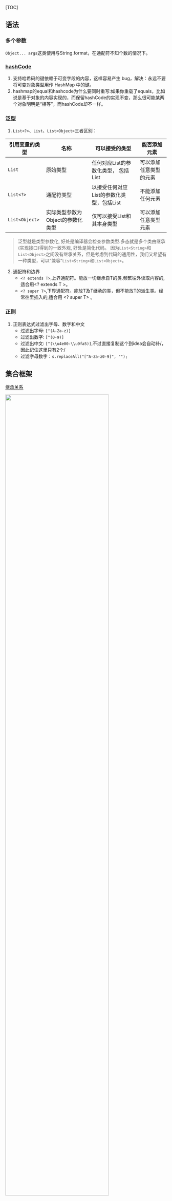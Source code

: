  [TOC] 

## 语法
### 多个参数
`Object... args`这类使用与String.format，在通配符不知个数的情况下。

### [hashCode](https://www.ibm.com/developerworks/cn/java/j-5things3/index.html?ca=drs-)

1. 支持哈希码的键依赖于可变字段的内容，这样容易产生 bug，解决：永远不要将可变对象类型用作 HashMap 中的键。
2. hashmap的equal和hashcode为什么要同时重写:如果你重载了equals，比如说是基于对象的内容实现的，而保留hashCode的实现不变，那么很可能某两个对象明明是“相等”，而hashCode却不一样。

### 泛型

1. `List<?>`、`List`、`List<Object>`三者区别：

| 引用变量的类型 | 名称                             | 可以接受的类型                           | 能否添加元素           |
| -------------- | -------------------------------- | ---------------------------------------- | ---------------------- |
| `List`         | 原始类型                         | 任何对应List的参数化类型， 包括List      | 可以添加任意类型的元素 |
| `List<?>`      | 通配符类型                       | 以接受任何对应List的参数化类型，包括List | 不能添加任何元素       |
| `List<Object>` | 实际类型参数为Object的参数化类型 | 仅可以接受List和其本身类型               | 可以添加任意类型元素   |

> 泛型就是类型参数化, 好处是编译器会检查参数类型.多态就是多个类由继承(实现接口)得到的一致外观, 好处是简化代码。
> 因为`List<String>`和`List<Object>`之间没有继承关系，但是考虑到代码的通用性，我们又希望有一种类型，可以“兼容”`List<String>`和`List<Object>`。

2. 通配符和边界
   - `<? extends T>`,上界通配符。能放一切继承自T的类.频繁往外读取内容的,适合用<? extends T >。
   - `<? super T>`,下界通配符。能放T及T继承的类，但不能放T的派生类。经常往里插入的,适合用 <? super T> 。

### 正则

1. 正则表达式过滤出字母、数字和中文
   - 过滤出字母: `[^(A-Za-z)]`
   - 过滤出数字: `[^(0-9)]`
   - 过滤出中文: `[^(\\u4e00-\\u9fa5)]`,不过直接复制这个到idea会自动补/，因此记住这里只有2个/
   - 过滤字母数字：`s.replaceAll("[^A-Za-z0-9]", ""); `

## 集合框架

[继承关系](https://segmentfault.com/a/1190000014240704)

   <img src="https://github.com/xuzhuang1996/MyJava/blob/master/img/面试/collect.jpeg" width=80% height=80% />

### List

1. 特点：有序，存储顺序与取出顺序一致。

#### ArrayList

1. 结构图7：

   <img src="https://github.com/xuzhuang1996/MyJava/blob/master/img/面试/7ArrayList.png" width=80% height=80% />

2. 实现了List接口，可以List基本操作；实现了RandomAccess接口，作为一个标识，表示可以快速随机访问元素。

3. 底层数组，线程不安全。将数据存在Object[] elementData中。

4. `add(E e)`方法：

   - 检查一下数组的容量是否足够：size+1即当前增加元素所需要的容量minCapacity，如果是增加的第一个元素，设置minCapacity为默认10。
   - 所需容量minCapacity与当前容量elementData.length比较，如果数组长度不够，扩容1.5倍。如果还小，扩充为minCapacity。返回`Arrays.copyOf(elementData, newCapacity);`而Arrays.copyOf底层是System.arraycopy。

5. `remove(int index)`方法，跟`add(int index,E element)`一样，底层元素移动都是System.arraycopy实现。删除元素时不会减少容量，若减少容量则调用trimToSize()

#### 线程安全的ArrayList

1. Collections.synchronizedList(list)

   1. 在所有方法都加关键字，另外官方文档是建议我们在遍历的时候加锁处理的。

      List list = Collections.synchronizedList(new ArrayList());
         synchronized (list) {
            Iterator i = list.iterator(); // Must be in synchronized block
            while (i.hasNext())
      	  foo(i.next());
         }
         //因为该方法没加锁
         @Override
         public Iterator<T> iterator() {
             return backingList.iterator();
         }

2. CopyOnWriteArrayList

   1. add(E)时直接用ReentrantLock锁住代码块。拷贝一份新的，指向原数组，并且使用volatile修饰数组来保证修改后的可见性。

      private transient volatile Object[] array;

   2. add(int,E)同样用该锁，然后按index分2部分进行copy出一份新的数组进行相关的操作，在执行完修改操作后将原来集合指向新的集合来完成修改操作；

3. 特性：

   1. synchronizedList适合对数据要求较高的情况，但是因为读写全都加锁，所有效率较低。
   2. CopyOnWriteArrayList效率较高，适合读多写少的场景，因为在读的时候读的是旧集合，所以它的实时性不高。

#### LinkedList

1. 结构图8：

   <img src="https://github.com/xuzhuang1996/MyJava/blob/master/img/面试/8LinkedList.png" width=80% height=80% />

2. 实现了List接口，可以List基本操作；实现了Deque接口，可以操作队列。没有实现RandomAccess接口，不可快速随机访问元素。

3. 底层双向链表，线程不安全。注意：双向链表不是循环链表，只能说节点有前指针与后指针。

4. `add(E e)`方法，往链表最后添加元素。

5. `get(int index)`方法：如果下标小于长度的一半就从头遍历，否则从尾遍历。set方法类似。

### Vector

1. 底层数组，线程安全。扩容是直接扩一倍。

### 总结

1. 查询多用ArrayList，增删多用LinkedList
2. 实现了RandomAccess接口的list，优先选择普通for循环
3. 未实现RandomAccess接口的ist， 优先选择iterator遍历
4. [ArrayList与LinkedList的对比](https://github.com/Snailclimb/JavaGuide/blob/master/%E9%9D%A2%E8%AF%95%E5%BF%85%E5%A4%87/%E7%BE%8E%E5%9B%A2-%E8%BF%9B%E9%98%B6%E7%AF%87.md#%E4%B8%89-%E8%81%8A%E8%81%8A-java-%E4%B8%AD%E7%9A%84%E9%9B%86%E5%90%88%E5%90%A7%EF%BC%81)

### Set

1. 特点：元素不可重复。

#### HashSet

1. 底层哈希表，即一个数组，其中元素为链表。

#### TreeSet

1. 底层红黑树。

#### LinkedHashSet

1. 底层哈希表与链表组成。

### Map

1. Collections.unmodifiableMap(cache);返回一个不可修改的视图
1. [红黑树](http://www.sohu.com/a/201923614_466939)特性：
   - 根节点总是黑色的；
   - 每个叶子节点都是红色
   - 如果节点是红色的，则它的父子节点必须是黑色；
   - [从根节点到叶节点或空子节点的每条路径，必须包含相同数目的黑色节点](https://www.cnblogs.com/CarpenterLee/p/5503882.html)

#### HashMap

1. 结构图

   <img src="https://github.com/xuzhuang1996/MyJava/blob/master/img/面试/9Hashmap.png" width=80% height=80% />

2. 为何红黑树？我的理解：

   1. 不光是为了存储，更多的是为了建立索引树，便于搜索。
   2. 常见的二叉搜索树，一般容易极端情况退化成链表；而平衡树好，但是每次插入容易旋转啥的，很费时；现在红黑树调整可以分为两类：一类是颜色调整，即改变某个节点的颜色；另一类是结构调整，集改变检索树的结构关系,不完全L树的平衡条件的，即每个节点的左子树和右子树的高度最多差1的二叉查找树。红黑是用非严格的平衡来换取增删节点时候旋转次数的降低。O(㏒(n))

3. 底层数组+链表(拉链法)，即散列表

4. Hashmap的扩容需要满足两个条件：当前数据存储的数量（即size()）大小必须大于等于阈值；当前加入的数据是否发生了hash冲突

5. `put(K key,V value)`方法。

   - 以key计算哈希值,这里面的key.hashCode()是Object方法，就是任何对象都有一个哈希码hashCode。接着计算`hashCode^hashCode>>>16`，才是最终的哈希值。下面解释这样计算的原因。

         static final int hash(Object key) {
             int h;
             return (key == null) ? 0 : (h = key.hashCode()) ^ (h >>> 16);
         }

    - 接着，执行put操作。散列表容量n,而哈希值范围很广，为了将哈希值缩小范围正好对应在[0,n-1]上做数组下标，采用&运算，这样不管哈希值多大，高于n的二进制位全部为0，计算的结果就在[0,n-1]。现在解释`hashCode^hashCode>>>16`，如果很多哈希码高位差异大而低位相同，直接计算`(n - 1) & hash`的值相同的情况会增加，导致碰撞概率增大。而这样计算后，此时的低位实际上是高位与低位的结合，增加了随机性。

#### ConCurrentHashMap

1. 特性：

   - JDK1.8底层是链表+数组+红黑树
   - 支持高并发的访问和更新，线程安全
   - 检索操作不用加锁，get方法非阻塞
   - key和value都不允许为null

    >Hashtable是在每个方法上都加上了Synchronized完成同步，效率低下。1.8的ConcurrentHashMap通过在部分加锁和利用CAS算法来实现同步。1.7是采用分段锁。

2. [在原先HashMap的基础上采取的方案](https://www.jianshu.com/p/c0642afe03e0)。

## NIO流

1. Non-blocking，与IO的区别：
   - IO是面向流的，NIO是面向缓冲区的。
   - IO流是阻塞的，NIO流是不阻塞的。NIO中，一个线程请求写入一些数据到某通道，但不需要等待它完全写入，这个线程同时可以去做别的事情,真正的IO操作是内核线程。而IO则是：当一个线程调用read() 或 write()时，该线程被阻塞，直到有一些数据被读取，或数据完全写入。该线程在此期间不能再干任何事情了
   - [NIO的核心是selector中的事件通知](http://www.fanyeong.com/2016/09/19/%E5%AF%B9nio%E7%9A%84%E4%B8%80%E7%82%B9%E7%90%86%E8%A7%A3/).
     - 在BIO中,每来一个连接请求，服务器都将分配一个线程来处理这个连接，这个线程专门用来处理读写等事件，直到连接关闭。阻塞并不是IO读写，而是在IO等待。
     - 而NIO中每次来连接都丢给专门处理连接的线程来将请求注册到Selectors，即一个线程用于接受请求；一个线程池用于（或者自己新建一个线程）处理请求——完成读写数据的操作
   - Selectors（选择器）。选择器用于使用单个线程处理多个通道。线程之间的切换对于操作系统来说是昂贵的。 选择器是一个可以监视多个通道的对象，使用Selector的话，我们必须把Channel注册到Selector上，然后就可以调用Selector的select()方法。这个方法会进入阻塞，直到有一个channel的状态符合条件。当方法返回后，线程可以处理这些事件

### 原理

1. [来源1](https://tech.meituan.com/2016/11/04/nio.html)

2. [来源2](https://segmentfault.com/a/1190000003063859) 

3. 文件描述符fd

   1. 文件描述符在形式上是一个非负整数,它是一个索引值，指向内核为每一个进程所维护的**该进程打开文件的记录表**。
   2. 当程序打开一个现有文件或者创建一个新文件时，内核向进程返回一个文件描述符。

4. 首先缓存IO的过程：

   1. 等待数据准备。数据会先被拷贝到操作系统内核的缓冲区中
   2. 将数据从内核拷贝到进程中 ，即从操作系统内核的缓冲区拷贝到应用程序的地址空间。

5. 而NIO的工作原理是：当用户进程发出read操作时，如果kernel中的数据还没有准备好，那么它并不会block用户进程，而是立刻返回一个error。从用户进程角度讲 ，它发起一个read操作后，并不需要等待，而是马上就得到了一个结果。因此，用户进程需要不断的主动询问kernel数据好了没有。

6. 而在kernel内核内部，用单个process处理所有IO请求，即不断的轮询所负责的所有socket，当某个socket有数据准备好了，就通知用户进程：

   2. 当用户进程调用了selector.select，没有事件到来，那么整个进程会被block。而同时，kernel会“监视”所有selector负责的socket。
   3. 如果有事件到来，即任何一个socket中的数据准备好了，将执行系统调用（Linux 2.6之前是select、poll，2.6之后是epoll）。新事件到来的时候，会在selector上注册标记位，标示可读、可写或者有连接到来。这个时候用户进程再调用read操作，将数据从kernel拷贝到用户进程

    >select是阻塞的，无论是通过操作系统的通知（epoll）还是不停的轮询(select，poll)，这个函数是阻塞的。所以你可以放心大胆地在一个while(true)里面调用这个函数而不用担心CPU空转。

7. select，poll，epoll都是**IO多路复用**的机制，但本质上都是同步I/O，而异步I/O则无需自己负责进行读写.

   1. `int select (int n, fd_set *readfds, fd_set *writefds, fd_set *exceptfds, struct timeval *timeout);`底层数组
      1. select监视writefds、readfds、和exceptfds。
      2. 调用后select函数会阻塞，直到有描述符就绪（有数据 可读、可写、或者有except），或者超时（timeout指定等待时间，如果立即返回设为null即可），函数返回。当select函数返回后，可以通过遍历fdset，来找到就绪的描述符。
      3. 缺点在于单个进程能够监视的文件描述符的数量存在最大限制,Linux上一般为1024
   2. poll,和select函数一样，poll返回后，需要轮询pollfd来获取就绪的描述符。select和poll都需要在返回后，通过遍历文件描述符来获取已经就绪的socket。事实上，同时连接的大量客户端在一时刻可能只有很少的处于就绪状态，因此随着监视的描述符数量的增长，其效率也会线性下降。底层链表。
   3. epoll。底层红黑树
      1. `int epoll_create(int size);`,创建一个epoll的句柄，参数size并不是限制了epoll所能监听的描述符最大个数，只是对内核初始分配内部数据结构的一个建议
      2. `int epoll_ctl(int epfd, int op, int fd, struct epoll_event *event)；`对指定描述符fd执行op操作，将描述符和感兴趣的事件注册到epoll实例，即红黑树进行增删改
      3. `int epoll_wait(int epfd, struct epoll_event * events, int maxevents, int timeout);`阻塞等待IO事件,返回需要处理的事件数目，并会将就绪的描述符存储到events参数中。如返回0表示已超时。
   4. epoll对上面2个的缺点处理：
      1. 监视的描述符数量不受限制，就是树的大小。
      1. 遍历：epoll事先通过epoll_ctl()来注册一个文件描述符，一旦基于某个文件描述符就绪时，内核会采用类似callback的回调机制，迅速激活这个文件描述符，当进程调用epoll_wait() 时便得到通知。此处去掉了遍历文件描述符，而是通过监听回调的的机制。

### Channel

[来源](https://mp.weixin.qq.com/s?__biz=MzU4NDQ4MzU5OA==&mid=2247483966&idx=1&sn=d5cf18c69f5f9ec2aff149270422731f&chksm=fd98545fcaefdd49296e2c78000ce5da277435b90ba3c03b92b7cf54c6ccc71d61d13efbce63#rd)

1. FileChannel： 用于文件的数据读写。使用：
   - 开启FileChannel。无法直接打开抽象类FileChannel，需要通过 InputStream，OutputStream或RandomAccessFile获取FileChannel。
   - 从FileChannel读取数据read()/写入数据write()
   - 关闭FileChannel
2. DatagramChannel： 用于UDP的数据读写
   - 获取DataGramChannel
   - 接收/发送消息
3. SocketChannel： 用于TCP的数据读写，一般是客户端实现

  - 通过SocketChannel连接到远程服务器
  - 创建读数据/写数据缓冲区对象来读取服务端数据或向服务端发送数据
  - 关闭SocketChannel

4. ServerSocketChannel: 允许我们监听TCP链接请求，每个请求会创建会一个SocketChannel，一般是服务器实现

   - 通过ServerSocketChannel 绑定ip地址和端口号

   - 通过ServerSocketChannelImpl的accept()方法创建一个SocketChannel对象用户从客户端读/写数据

   - 创建读数据/写数据缓冲区对象来读取客户端数据或向客户端发送数据

   - 关闭SocketChannel和ServerSocketChannel

     >非阻塞模式.在使用传统的ServerSocket和Socket的时候,很多时候程序是会阻塞的,比如 serversocket.accept()的时候都会阻塞 accept()方法除非等到客户端socket的连接或者被异常中断,否则会一直等待下去;在ServerSocket与Socket的方式中 服务器端往往要为每一个客户端(socket)分配一个线程,而每一个线程都有可能处于长时间的阻塞状态中.而过多的线程也会影响服务器的性能;在JDK1.4引入了非阻塞的通信方式,这样使得服务器端只需要一个线程就能处理所有客户端socket的请求

5. Scatter / Gather

   - Scatter: 从一个Channel读取的信息分散到N个缓冲区中(Buufer)

         ByteBuffer header = ByteBuffer.allocate(128);
          ByteBuffer body = ByteBuffer.allocate(128);
          ByteBuffer [] array = {header,body}
          channel.read(array);
          //read()方法内部会负责把数据按顺序写进传入的buffer数组内。一个buffer写满后，接着写到下一个buffer中。
          //举个例子，假如通道中有200个字节数据，那么header会被写入128个字节数据，body会被写入72个字节数据；

   - Gather: 将N个Buffer里面内容按照顺序发送到一个Channel.

     >无论是scatter还是gather操作，都是按照buffer在数组中的顺序来依次读取或写入的

6. 通道之间的数据传输。以上都是通道与缓冲的传输，通道之间可以传输。在Java NIO中如果一个channel是FileChannel类型的，那么他可以直接把数据传输到另一个channel。

### Selector（选择器）

[来源](https://mp.weixin.qq.com/s?__biz=MzU4NDQ4MzU5OA==&mid=2247483970&idx=1&sn=d5e2b133313b1d0f32872d54fbdf0aa7&chksm=fd985423caefdd354b587e57ce6cf5f5a7bec48b9ab7554f39a8d13af47660cae793956e0f46#rd)

1. 用于检查一个或多个NIO Channel（通道）的状态是否处于可读、可写。使用Selector的好处在于： 使用更少的线程来就可以来处理通道了， 相比使用多个线程，避免了线程上下文切换带来的开销。

2. SelectionKey表示了一个特定的通道对象和一个特定的选择器对象之间的注册关系.
   - `OP_CONNECT`,连接就绪
   - `OP_ACCEPT`,接收就绪
   - `OP_READ`,读就绪
   - `OP_WRITE`, 写就绪
3. select(),返回的int值表示有多少通道已经就绪
   - int select()：阻塞到至少有一个通道在你注册的事件上就绪了。
   - int select(long timeout)：和select()一样，但最长阻塞时间为timeout毫秒。
   - int selectNow()：非阻塞，只要有通道就绪就立刻返回。
4. 一旦调用select()方法，并且返回值不为0时，则 可以通过调用Selector的selectedKeys()方法来访问已选择键集合 。`Set selectedKeys=selector.selectedKeys(); `,进而可以放到和某SelectionKey关联的Selector和Channel

### 问题：

- System.out.println()是什么？println是PrintStream的一个方法。out是一个静态PrintStream类型的成员变量，System是一个java.lang包中的类，用于和底层的操作系统进行交互。
- File类，它主要用于知道一个文件的属性，读写权限，大小等信息
- RandomAccessFile，它在java.io包中是一个特殊的类，既不是输入流也不是输出流，它两者都可以做到。


### AIO

1. 特点：
   - 读完后通知
   - 不会加快IO，只是读完后进行通知
   - 使用回调函数，进行业务处理。能够胜任那些重量级，读写过程长的任务

## Java8

### Lambda

#### 应用

1. 前提：

   1. 方法的参数或者局部变量类型必须为接口。抽象类都不行
   2. 接口中有且仅有一个抽象方法。（equal方法因为object已实现不算，default修饰的方法也不算）

2. lambda例子

       //最初。匿名的内部类不能访问外部的索引值。如果只是一个值，没有修改过，那是可以访问的，但是如果修改过就不能使用，即需要final，即使不声明，也不能修改。
       ExecutorService executorService = Executors.newFixedThreadPool(10);
       for(int i = 0; i < 5; i++) {
         int temp = i;
         executorService.submit(new Runnable() {
           public void run() {
             //If uncommented the next line will result in an error
             //System.out.println("Running task " + i); 
             //local variables referenced from an inner class must be final or effectively final
       
             System.out.println("Running task " + temp); 
           }
         });
       }
       executorService.shutdown();
       
       //一次演变
       ExecutorService executorService = Executors.newFixedThreadPool(10)；            
       IntStream.range(0, 5)
        .forEach(i -> 
          executorService.submit(new Runnable() {
            public void run() {
              System.out.println("Running task " + i); 
            }
          }));
       executorService.shutdown();
       
       //二次演变
       IntStream.range(0, 5)
                .forEach(i -> executorService.submit(() -> System.out.println("Running task " + i)));

3. 将一个list中所有元素合在一起：不用reduce

       names.stream()
            .collect(Collectors.joining(", "))

4. 尽管lambda 表达式没有任何错误，但它的语法对于当前这个任务而言过于复杂。为了理解 (parameters) -> body 的用途，我们需要进入 body（在 -> 的右侧）来查看该形参发生了什么。如果该lambda表达式没有对该形参执行任何实际操作，则付出的努力就白费了。在此情况下，将传递 lambda 表达式替换为方法引用会比较有益。

       numbers.stream()
              .forEach(e -> System.out.println(e));
       //方法引用  
       numbers.stream()
              .forEach(System.out::println);

   如果 lambda 表达式的目的仅是将一个形参传递给实例方法，那么可以将它替换为实例上的方法引用

         e -> this.increment(e)
         this::increment

   如果传递表达式要传递给静态方法，可以将它替换为类上的方法引用

         e -> Integer.valueOf(e)
         Integer::valueOf

   如果形参是方法调用的目标,跟静态类似

         .map(e -> e.doubleValue())
         className::doubleValue

    一个构造函数调用

         .collect(toCollection(() -> new LinkedList<Double>()));
         .collect(toCollection(LinkedList::new));

    reduce传递2个参数的调用

         .reduce(0, (total, e) -> Integer.sum(total, e)));
         .reduce(0, Integer::sum));

5. lambda中闭包携带状态的方式是：闭包保留着 状态value 的一个副本

#### 原理

1. 实例：

       //目的接口，
       interface Swim{
           void fun();
       }
       public class Lambda {
           public static void main(String[] args) {
               fun(() -> System.out.println("6"));
           }
           /**匿名内部类方式，
           fun(new Swim() {
             @Override
             public void fun() {
                 System.out.println("6");
             }
           });**/
           
           public static void fun(Swim swim){
               swim.fun();
           }
       }

2. lambda会在该类Lambda中生成一个私有静态方法，比如mian方法中第一次使用lambda：`lambda$main$0`，方法中的内容为lambda的表达式内容

       //javap -c -p C:\Users\wd\IdeaProjects\untitled\out\production\untitled\Lambda.class获取如下信息
       public class Lambda {
          public Lambda();
            Code:
               0: aload_0
               1: invokespecial #1                  // Method java/lang/Object."<init>":()V
               4: return
       
          public static void main(java.lang.String[]);
            Code:
               0: invokedynamic #2,  0              // InvokeDynamic #0:fun:()LSwim;
               5: invokestatic  #3                  // Method fun:(LSwim;)V
               8: return
       
          public static void fun(Swim);
            Code:
               0: aload_0
               1: invokeinterface #4,  1            // InterfaceMethod Swim.fun:()V
               6: return
       
          private static void lambda$main$0();
            Code:
               0: getstatic     #5                  // Field java/lang/System.out:Ljava/io/PrintStream;
               3: ldc           #6                  // String 6
               5: invokevirtual #7                  // Method java/io/PrintStream.println:(Ljava/lang/String;)V
               8: return
        }

3. 然后在运行中动态生成一个内部类，实现目的接口Swim，并重写抽象方法，重写内容就是调用原先类新增的静态私有方法`Lambda.lambda$main$0();`。具体类生成方式：在`C:\Users\wd\IdeaProjects\untitled\out\production\untitled>`目录下执行命令：`java -Djdk.internal.lambda.dumpProxyClasses com.Lambda`,在正常的Java执行命令下加上这个参数，即可保存lambda动态生成的匿名内部类class数据到一个文件中。

       package com;
       import java.lang.invoke.LambdaForm.Hidden;
       
       // $FF: synthetic class
       final class Lambda$$Lambda$1 implements Swim {
           private Lambda$$Lambda$1() {
           }
       
           @Hidden
           public void fun() {
               Lambda.lambda$main$0();
           }
       }

### Stream

1. [流stream的原理](https://www.ibm.com/developerworks/cn/java/j-lo-java8streamapi/)。这篇文章学习流必须看。

   1. 操作包括：

     - Intermediate：map (mapToInt, flatMap 等)、 filter、 distinct、 sorted、 peek、 limit、 skip、 parallel、 sequential、 unordered。Intermediate 操作永远是惰性化的。也就是说没有Terminal操作，Intermediate操作并不会执行，比如在Intermediate中打印数据则不会打印出来。
       - arrayList.stream().map(e -> e * 3 + 2).mapToInt(Integer::intValue).sum();
     - Terminal：forEach、 forEachOrdered、 toArray、 reduce、 collect、 min、 max、 count、 anyMatch、 allMatch、 noneMatch、 findFirst、 findAny、 iterator
     - Short-circuiting：anyMatch、 allMatch、 noneMatch、 findFirst、 findAny、 limit

   2. 一次性使用。terminal操作之后无法再次进行terminal操作。
   3. 可以并行计算parallelStream。缺点是结果打乱之前顺序,以及线程安全问题。
   4. 注意：reduce(),如果没有设置初始种子，返回的是 Optional，也就是可能没有值进行reduce操作。而如果指定了初始值，就返回具体的对象 

2. 流转数组

       Integer[] integers = Stream.of(1, 2, 3, 4, 5).toArray(Integer[]::new);

3. 转Map等

       employees.stream().collect(Collectors.toMap( e -> e.getEmpId(),  e -> e));

4. IntStream数值流，[为了减少Integer与int计算时的拆装箱问题而引入](https://www.jianshu.com/p/e429c517e9cb)。

   1. iterate ： 依次对每个新生成的值应用函数

          //生成流，首元素为 0，之后依次加 2
          Stream.iterate(0, n -> n + 2)

   2. 注意流的使用顺序

          //输出0.1后继续运行
          IntStream.iterate(0, i -> (i + 1) % 2).distinct().limit(6).forEach(System.out::println);
          //输出0.1后停止
          IntStream.iterate(0, i -> (i + 1) % 2).limit(6).distinct().forEach(System.out::println); 

### 函数式编程思想

1. Function接口，一般将函数作为参数进行引用传递，需要关注的是Function本身是一种行为。

   > `::`，[双冒号](https://www.cnblogs.com/tietazhan/p/7486937.html)。`Function<String, String> f = String::toUpperCase`,这里通过这种方式调用成员方法，将其赋值给Function，则默认Function的第一个参数为该类的实例对象。如果toUpperCase有参数，则不能使用该方式调用，除非重载的方法没有参数。

2. [Function<T, R>，T—函数的输入类型，R-函数的输出类型。](https://www.orchome.com/935)lambda的写法就是Function内部写一个方法T为输入，使用的时候调用apply或者compose等就是相当于重写了该方法，获取返回。因为apply方法是必须实现的，而compose、andThen是default关键字修饰。

```
// 我的理解是，compose与andThen的顺序正好相反。即两个function执行顺序相反，同时将前者的输出作为后一个function的输入
Function<Integer, Integer> function1 = (value) -> value * value;
Function<Integer, Integer> function2 = (value) -> value * 2;
function1.compose(function2).apply(10); // 400
function1.andThen(function2).apply(10); // 200
```

3. 当然，对于需要重复使用的Function，可以事前定义好，像写函数一样，在具体使用的时候直接赋值。然后调用时直接用apply方法传参数就好了。

4. 将Function作为函数参数的意义：提前将行为抽象出来，在使用的时候定义具体的行为方式，而不是一个一个直接定义函数。解耦。比如：求年龄>20,求年龄<20岁等过滤时，不用定义函数，用Function实现过滤输出。

```
public class function {
    public static void main(String[] args) {
        // function传递行为
        compute(1, value -> value + 10);
        compute(1, value -> value * 2);
        // 非function
        compute1(1);
        compute2(1);
    }

    public static int compute(int a, Function<Integer, Integer> function){
        return  function.apply(a);
    }

    public static int compute1(int a){
        return a + 10;
    }

    public static int compute2(int a){
        return a * 2;
    }
}
```

5. BiFunction，如果想利用Function接口实现两个输入参数一个输出，做不到，因此有了BiFunction。不过BiFunction只有andThen方法，因为BiFunction只能返回一个输出，compose中将Function作为输入的话，下一个执行的行为是BiFunction，需要2个输入，不可。

6. Predicate接口，针对一个参数的，用于判断lambda的方法体中表达式真假。跟Function接口一样，将判断作为一种行为抽象出来，作为参数传递。

7. Supplier接口，不需要参数，返回一个结果。一般用于工厂方法。

8. BinaryOperator接口，`interface BinaryOperator<T> extends BiFunction<T,T,T>`,用法我觉得跟C++的operator类似。定义两个对象之间的计算得到另一个对象。当然远不止这样的功能。比如在该接口中只有2个静态方法：
   - minBy(Comparator<T> c),返回两个对象间较小的一个。
   - maxBy()

### ForkJoin

1. parallelStream底层使用该框架，将一个大任务拆分为很多小任务来异步执行。包含三个模块：

   1. 线程池ForkJoinPool,继承自AbstractExecutorService,

      <img src="https://github.com/xuzhuang1996/MyJava/blob/master/img/Thread/pool.png" width=100% height=100% />

   2. 任务对象ForkJoinTask,实现Future接口。

   3. 执行任务的线程ForkJoinWorkerThread，继承自Thread类。

2. 原理包括分治法以及工作窃取  

3. 案例：

       package com;
       
       import java.util.concurrent.ForkJoinPool;
       import java.util.concurrent.RecursiveTask;
       
       public class ForkJoin {
           public static void main(String[] args) {
               ForkJoinPool forkJoinPool = new ForkJoinPool(); //创建一个线程池
               SumTask sumTask = new SumTask(1, 100000000);  // 创建一个线程池
               forkJoinPool.invoke(sumTask);  //提交任务
           }
       }
       
       // 创建一个求和的任务,该任务需继承RecursiveTask
       class SumTask extends RecursiveTask<Long> {
           //任务量拆分的临界值
           private long THRESHOLD = 3000L;
           //任务计算中的起始值跟结束值，比如计算3000到6000的值
           private long start = 0L;
           private long end = 0L;
       
           public SumTask(long start, long end) {
               this.start = start;
               this.end = end;
           }
       
           @Override
           protected Long compute() {
               long len = end - start;
       
               if (len > THRESHOLD){
                   //如果需要拆分,按2分法的方式进行拆分
                   long middle = (start + end) / 2;
                   SumTask left = new SumTask(start, middle);
                   left.fork();
                   SumTask right = new SumTask(middle + 1, end);
                   right.fork();
       
                   return left.join() + right.join();
               }else{
                   //如果需要计算
                   return (end + start) * len / 2;
               }
           }
       }

### Optional

1. 常见用法

       Optional<String> stringOptional = Optional.of("");
       stringOptional = Optional.empty();
       stringOptional.orElse(""); //如果stringOptional有值，就用自己的值，否则用orElse的值。泛型
       stringOptional.ifPresent(s -> System.out.println(s)); //与lambda的结合，如果有值就调用
       
       //在JDK1.9后改进了 Optional 类增加了 ifPresentOrElse 方法
       Optional.ofNullable(user).ifPresentOrElse(u -> {
          user.getName();
          user.getAge();
       }, () -> {
          System.err.println("user 对象为null");
       });
       
       //
       public String getUpperUserName2(Optional<User>op){
          String upperName=op. map(u->u.getUserName())
                            . map(s->s.toUpperCase())
                            . orE1se("null"); 
          return upperName;
        }

### 日期

1. 原先Date存在线程不安全等问题。现在使用LocalTime时分秒、LocalDate年月日、LocalDateTime具体时间

2. 相比之前，多了一些方法：

       LocalDate now = LocalDate.now();
       LocalDate localDate = LocalDate.of(2010, 1 ,1);
       now.isAfter(localDate); //时间的比较挺常用的
       now.isBefore(localDate);
       // 时间解析格式，有了自带的格式。但是LocalDate没有，需要自己解析
       LocalDateTime now = LocalDateTime.now();
       DateTimeFormatter dtf = DateTimeFormatter.ISO_DATE_TIME;
       String date = now.format(dtf); // 2019-12-09T18:48:13.14
       DateTimeFormatter dtf = DateTimeFormatter.ofPattern("yyyy-MM-dd"); // 或者自定义格式，注意时间方式MM月yyyy年dd天，都是有具体规范。线程安全

3. Duration计算时间的距离

       LocalDateTime now = LocalDateTime.now();
       LocalDateTime end = LocalDateTime.now();
       Duration duration = Duration.between(now, end);
       duration.toDays(); // 相差的天数，这里LocalTime也可以
       duration.toHours();

4. Period计算日期的距离

       LocalDate now = LocalDate.now();
       LocalDate end = LocalDate.now();
       Period period = Period.between(now, end); // 后面时间-前面时间
       period.getMonths();

### Instant

1. 时间戳，用于处理1970.1.1 00:00:00以来的秒与纳秒



## Effictive Java

### 静态工厂方法

1. 适用于基于接口的框架。其中，接口为静态工厂方法提供恰当的返回类型。
2. 例如：OPCEServiceFactory产生实例，而OPCEServiceInf为接口。所有实例都实现了OPCEServiceInf接口。得益于**静态工厂方法返回对象的类可以根据输入参数的不同而不同**。使用这种静态工厂方法需要客户端通过接口而不是实现类来引用返回的对象，这通常是良好的实践。

3. 例如：服务提供者框架JDBC。
   1. 服务接口，它表示实现。即Connection
   2. 提供者注册 API，提供者用来注册实现。即DriverManager.registerDriver
   3. 服务访问 API，客户端使用该 API 获取服务的实例。DriverManager.getConnection
   4. 服务提供者接口，它描述了一个生成服务接口实例的工厂对象。在没有服务提供者接口的情况下，必须对实现进行反射实例化。即Driver接口。即`Class.forName("com.mysql.jdbc.Driver")`
4. 缺点：很难找到对应的实例。需要通过编码规范命名：
   - from —— 类型转换方法，它接受单个参数并返回此类型的相应实例，例如：`Date d = Date.from(instant);`。
   - create 或 newInstance —— 该方法保证每次调用返回一个新的实例，例如：`Object newArray = Array.newInstance(classObject, arrayLen)`;
   - 除非有令人信服的理由，否则不要提供独立于构造方法或静态工厂的公共初始化方法。

### builder模式

1. 优势：builder 的参数可以在构建方法的调用之间进行调整，以改变创建的对象。 builder 可以在创建对象时自动填充一些属性，例如每次创建对象时增加的序列号。
2. 劣势：builder 模式比伸缩构造方法模式更冗长，因此只有在有足够的参数时才值得使用它，比如四个或更多。

### 私有构造方法

1. 工具类（utility classes）不是设计用来被实例化的。因此提供一个私有构造方法。

### 依赖注入优于硬连接资源（hardwiring resources）

1. 许多类依赖于一个或多个底层资源。例如，拼写检查器依赖于字典。不要用单例和静态工具类来实现依赖一个或多个底层资源的类，且该资源的行为会影响到该类的行为；也不要直接用这个类来创建这些资源。而应该将这些资源或者工厂传给构造器（或者静态工厂，或者构建器），通过它们来创建类。这个实践就被称作依赖注人，它极大地提升了类的灵活性、可重用性和可测试性。

### 避免创建不必要的对象

1. 工厂方法 `Boolean.valueOf(String)` 比构造方法 `Boolean(String)` 更可取，后者在 Java 9 中被弃用。构造方法每次调用时都必须创建一个新对象，而工厂方法永远不需要这样做，在实践中也不需要。

### 关闭资源使用try

1. try-with-resources。要使用这个构造，资源必须实现 `AutoCloseable` 接口。

2. 例如：

   ```java
   // try-with-resources with a catch clause
   static String firstLineOfFile(String path, String defaultVal) {
       try (BufferedReader br = new BufferedReader(
              new FileReader(path))) {
           return br.readLine();
       } catch (IOException e) {
           return defaultVal;
       }
   }
   ```

3. 由于底层物理设备发生故障，对 `readLine` 方法的调用可能会引发异常，并且由于相同的原因，调用 `close` 方法可能会失败。 在这种情况下，第二个异常完全冲掉了第一个异常。 在异常堆栈跟踪中没有第一个异常的记录，这可能使实际系统中的调试非常复杂——通常这是你想要诊断问题的第一个异常。

### 组合优于继承

1. 父类的实现可能会从发布版本不断变化，如果是这样，子类可能会被破坏，即使它的代码没有任何改变。 因此，一个子类必须与其超类一起更新而变化.
2. 存在继承的情况下，方法向超类方向集中，数据向子类方向集中

### 接口优于抽象类

1. 你可以通过提供一个抽象的骨架实现类（abstract skeletal implementation class）来与接口一起使用，将接口和抽象类的优点结合起来。 接口定义了类型，可能提供了一些默认的方法，而骨架实现类在原始接口方法的顶层实现了剩余的非原始接口方法。 继承骨架实现需要大部分的工作来实现一个接口。 这就是模板方法设计模式。

### 接口仅用来定义类型

1. 当类实现接口时，该接口作为一种类型（type），可以用来引用类的实例。因此，一个类实现了一个接口，因此表明客户端可以如何处理类的实例。**为其他目的定义接口是不合适的**。

### 重载

1. **重载（overloaded）方法之间的选择是静态的，而重写（overridden）方法之间的选择是动态的**。 

## 异常

1. IllegalArgumentException。检查参数有效性。一般应该在执行计算之前显式检查方法的参数。
2. IllegalStateException。非法状态异常。例如，如果在某个对象被正确地初始化之前，调用者就企图使用这个对象，就会抛出这个异常。如果我们在一个方法中需要抛出IllegalStateException，那么说明这个方法具有**implicit dependencies**
3. **不要直接重用 Exception、RuntimeException、Throwable 或者 Error。** 对待这些类要像对待抽象类一样。
4. 抛出与抽象对应的异常。
   1. 如果方法抛出的异常与它所执行的任务没有明显的联系，这种情形将会使人不知所措。
   2. 为了避免这个问题， **更高层的实现应该捕获低层的异常，同时抛出可以按照高层抽象进行解释的异常。**这种做法称为异常转译。

### 异常种类

1. [算术异常类](https://www.cnblogs.com/cvst/p/5822373.html)：ArithmeticExecption。除以0等。
2. 空指针异常类：NullPointerException
3. 类型强制转换异常：ClassCastException
4. 数组下标越界异常：ArrayIndexOutOfBoundsException
5. 文件未找到异常：FileNotFoundException
6. 字符串转换为数字异常：NumberFormatException
7. java.lang.OutOfMemoryError：内存不足错误。
8. java.lang.StackOverflowError：堆栈溢出错误。当一个应用递归调用的层次太深而导致堆栈溢出时抛出该错误。
9. java.lang.UnsupportedClassVersionError。JDK版本不同异常。换一个打包版本就行
10. [异常捕获后何时抛出？何时自己处理？](https://juejin.im/post/5ae66791f265da0b92655c5d)
    1. 尽量将异常统一抛给上层调用者，由上层调用者统一之时如何进行处理。如果在每个出现异常的地方都直接进行处理，会导致程序异常处理流程混乱，不利于后期维护和异常错误排查。由上层统一进行处理会使得整个程序的流程清晰易懂。 


## 小工具

1. 界面输入密码繁琐。然后将其粘贴到书签栏，形成一个书签。

   ```javascript
   javascript:$('#name').val('admin');
   $('#pwd').val('123456');
   $('#submitDataverify').click();
   ```


## 参考

1. [Effictive Java](https://www.bookstack.cn/read/effective-java-3rd-chinese/docs-README.md)
2. [郑教练博客](http://arganzheng.life/)

